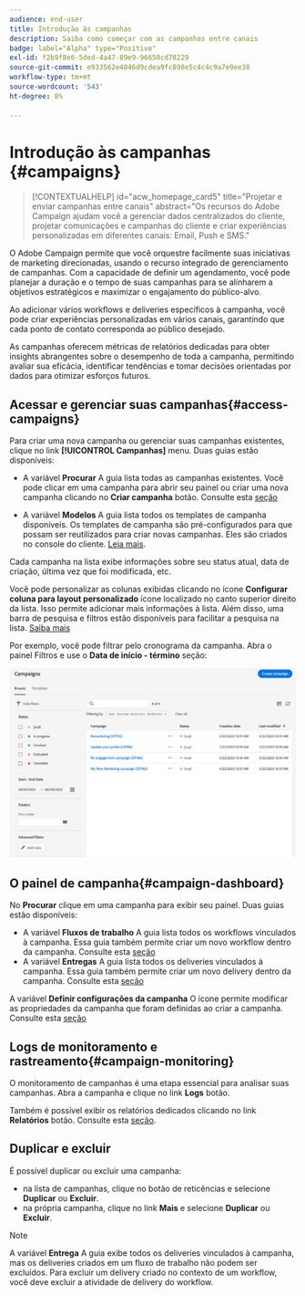 ```yaml
---
audience: end-user
title: Introdução às campanhas
description: Saiba como começar com as campanhas entre canais
badge: label="Alpha" type="Positive"
exl-id: f2b9f8e6-5ded-4a47-89e9-96650cd78229
source-git-commit: e933562e4046d9cdea9fc898e5c4c4c9a7e9ee38
workflow-type: tm+mt
source-wordcount: '543'
ht-degree: 8%

---
```



# Introdução às campanhas {#campaigns}

>[!CONTEXTUALHELP]
>id="acw_homepage_card5"
>title="Projetar e enviar campanhas entre canais"
>abstract="Os recursos do Adobe Campaign ajudam você a gerenciar dados centralizados do cliente, projetar comunicações e campanhas do cliente e criar experiências personalizadas em diferentes canais: Email, Push e SMS."

O Adobe Campaign permite que você orquestre facilmente suas iniciativas de marketing direcionadas, usando o recurso integrado de gerenciamento de campanhas. Com a capacidade de definir um agendamento, você pode planejar a duração e o tempo de suas campanhas para se alinharem a objetivos estratégicos e maximizar o engajamento do público-alvo.

Ao adicionar vários workflows e deliveries específicos à campanha, você pode criar experiências personalizadas em vários canais, garantindo que cada ponto de contato corresponda ao público desejado.

As campanhas oferecem métricas de relatórios dedicadas para obter insights abrangentes sobre o desempenho de toda a campanha, permitindo avaliar sua eficácia, identificar tendências e tomar decisões orientadas por dados para otimizar esforços futuros.

<!--
Use Adobe Campaign to create cross-channel campaigns. With its marketing campaign orchestration capabilities, you can manage and centralize customer data, design customer communications and campaigns, and create personalized experiences across different channels. In this version, email, push and SMS channels are available.

Design and execute high-volume email campaigns to deliver personalized messages, for all platforms and screen sizes. 
Measure the effectiveness of your deliveries with detailed reports including the counts of opens, clicks, forwards, and more. With Adobe Campaign segmentation capabilities, you can run queries against a high-volume database, and easily define dynamic marketing segments which perfectly target your campaigns.
-->

<!--
Get Started with campaigns
Adobe Campaign offers a set of solutions that help you personalize and deliver campaigns across all of your online and offline channels. You can create, configure, execute and analyze marketing campaigns. All marketing campaigns can be managed from a unified control center. Discover how to browse and create marketing campaigns in this section.

Campaigns include actions (deliveries) and processes (importing or extracting files), as well as resources (marketing documents, delivery outlines). They are used in marketing campaigns. Campaigns are part of a program, and programs are included in a campaign plan.
-->

## Acessar e gerenciar suas campanhas{#access-campaigns}

Para criar uma nova campanha ou gerenciar suas campanhas existentes, clique no link **[!UICONTROL Campanhas]** menu. Duas guias estão disponíveis:

* A variável **Procurar** A guia lista todas as campanhas existentes. Você pode clicar em uma campanha para abrir seu painel ou criar uma nova campanha clicando no **Criar campanha** botão. Consulte esta [seção](create-campaigns.md#create-campaigns)

* A variável **Modelos** A guia lista todos os templates de campanha disponíveis. Os templates de campanha são pré-configurados para que possam ser reutilizados para criar novas campanhas. Eles são criados no console do cliente. [Leia mais](https://experienceleague.adobe.com/docs/campaign/automation/campaign-orchestration/marketing-campaign-templates.html?lang=pt-BR).

Cada campanha na lista exibe informações sobre seu status atual, data de criação, última vez que foi modificada, etc.

Você pode personalizar as colunas exibidas clicando no ícone **Configurar coluna para layout personalizado** ícone localizado no canto superior direito da lista. Isso permite adicionar mais informações à lista. Além disso, uma barra de pesquisa e filtros estão disponíveis para facilitar a pesquisa na lista. [Saiba mais](../get-started/user-interface.md#list-screens)

Por exemplo, você pode filtrar pelo cronograma da campanha. Abra o painel Filtros e use o **Data de início - término** seção:

![Lista de campanhas](assets/campaign-filter-on-dates.png)

## O painel de campanha{#campaign-dashboard}

No **Procurar** clique em uma campanha para exibir seu painel. Duas guias estão disponíveis:

* A variável **Fluxos de trabalho** A guia lista todos os workflows vinculados à campanha. Essa guia também permite criar um novo workflow dentro da campanha. Consulte esta [seção](create-campaigns.md#create-campaigns)
* A variável **Entregas** A guia lista todos os deliveries vinculados à campanha. Essa guia também permite criar um novo delivery dentro da campanha. Consulte esta [seção](create-campaigns.md#create-campaigns)

A variável **Definir configurações da campanha** O ícone permite modificar as propriedades da campanha que foram definidas ao criar a campanha. Consulte esta [seção](create-campaigns.md#create-campaigns)

## Logs de monitoramento e rastreamento{#campaign-monitoring}

O monitoramento de campanhas é uma etapa essencial para analisar suas campanhas. Abra a campanha e clique no link **Logs** botão.

Também é possível exibir os relatórios dedicados clicando no link **Relatórios** botão. Consulte esta [seção](../reporting/campaign-reports.md).

## Duplicar e excluir

É possível duplicar ou excluir uma campanha:

* na lista de campanhas, clique no botão de reticências e selecione **Duplicar** ou **Excluir**.
* na própria campanha, clique no link **Mais** e selecione **Duplicar** ou **Excluir**.

>[!NOTE]
>
>A variável **Entrega** A guia exibe todos os deliveries vinculados à campanha, mas os deliveries criados em um fluxo de trabalho não podem ser excluídos. Para excluir um delivery criado no contexto de um workflow, você deve excluir a atividade de delivery do workflow.

